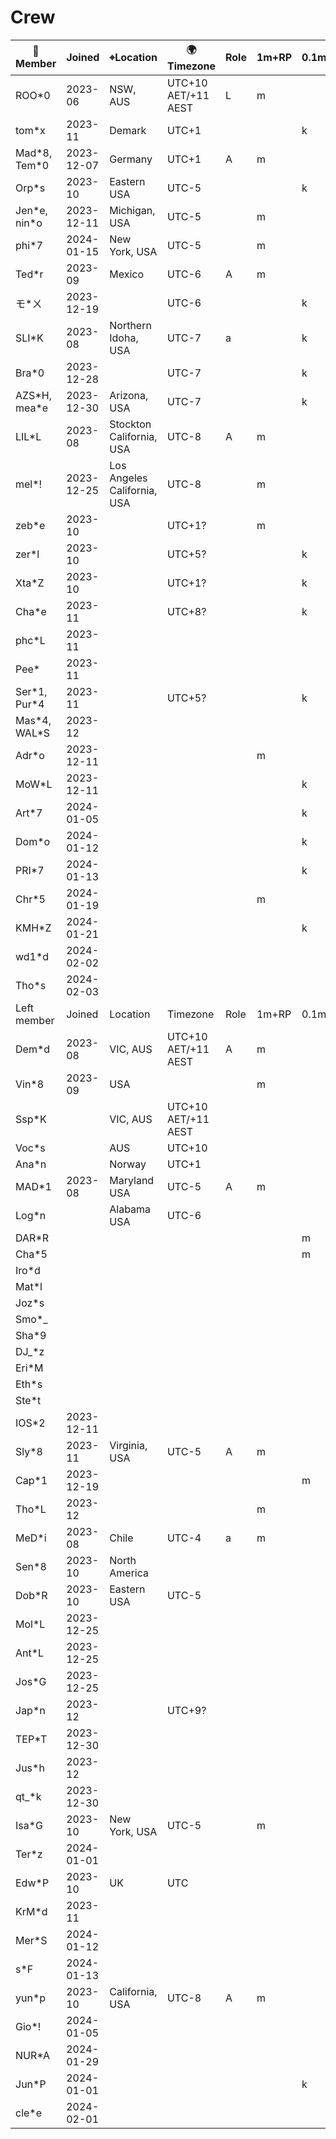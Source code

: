 # Crew

|&#x1F464;Member|Joined|&#x2316;Location|&#x1F30D;Timezone|Role|1m+RP|0.1m+PD|WEC|
|--|--|--|--|--|--|--|--|
|ROO*0|2023-06|NSW, AUS|UTC+10 AET/+11 AEST|L|m||W|
|tom*x|2023-11|Demark|UTC+1|||k|W|
|Mad*8, Tem\*0|2023-12-07|Germany|UTC+1|A|m|
|Orp*s|2023-10|Eastern USA|UTC-5|||k|
|Jen*e, nin\*o|2023-12-11|Michigan, USA|UTC-5||m||W|
|phi*7|2024-01-15|New York, USA|UTC-5||m|
|Ted*r|2023-09|Mexico|UTC-6|A|m|
|モ*ㄨ|2023-12-19||UTC-6|||k|W|
|SLI*K|2023-08|Northern Idoha, USA|UTC-7|a||k|
|Bra*0|2023-12-28||UTC-7|||k|
|AZS*H, mea\*e|2023-12-30|Arizona, USA|UTC-7|||k|
|LIL*L|2023-08|Stockton California, USA|UTC-8|A|m||W|
|mel*!|2023-12-25|Los Angeles California, USA|UTC-8||m||
|zeb*e|2023-10||UTC+1?||m||W|
|zer*l|2023-10||UTC+5?|||k|W|
|Xta*Z|2023-10||UTC+1?|||k|
|Cha*e|2023-11||UTC+8?|||k|
|phc*L|2023-11||
|Pee*|2023-11||
|Ser*1, Pur\*4|2023-11||UTC+5?|||k|W|
|Mas\*4, WAL\*S|2023-12||||||W|
|Adr*o|2023-12-11||||m||
|MoW*L|2023-12-11|||||k|
|Art*7|2024-01-05|||||k|
|Dom*o|2024-01-12|||||k|W|
|PRI*7|2024-01-13|||||k|W|
|Chr*5|2024-01-19||||m||W|
|KMH*Z|2024-01-21|||||k|W|
|wd1*d|2024-02-02|
|Tho*s|2024-02-03|
|Left member|Joined|Location|Timezone|Role|1m+RP|0.1m+PD|
|Dem*d|2023-08|VIC, AUS|UTC+10 AET/+11 AEST|A|m|
|Vin*8|2023-09|USA|||m|
|Ssp*K||VIC, AUS|UTC+10 AET/+11 AEST|
|Voc*s||AUS|UTC+10|
|Ana*n||Norway|UTC+1|
|MAD*1|2023-08|Maryland USA|UTC-5|A|m|
|Log*n||Alabama USA|UTC-6|
|DAR*R||||||m|
|Cha*5||||||m|
|Iro*d|||
|Mat*l|||
|Joz*s|||
|Smo*_|||
|Sha*9|||
|DJ_*z|||
|Eri*M|||
|Eth*s|||
|Ste*t|||
|IOS*2|2023-12-11|||
|Sly*8|2023-11|Virginia, USA|UTC-5|A|m|
|Cap*1|2023-12-19|||||m|
|Tho*L|2023-12||||m|
|MeD*i|2023-08|Chile|UTC-4|a|m|
|Sen*8|2023-10|North America||
|Dob*R|2023-10|Eastern USA|UTC-5|
|Mol*L|2023-12-25|
|Ant*L|2023-12-25|
|Jos*G|2023-12-25|
|Jap*n|2023-12||UTC+9?|
|TEP*T|2023-12-30|
|Jus*h|2023-12|||
|qt_*k|2023-12-30|
|Isa*G|2023-10|New York, USA|UTC-5||m|
|Ter*z|2024-01-01|
|Edw*P|2023-10|UK|UTC|
|KrM*d|2023-11||
|Mer*S|2024-01-12|
|s*F|2024-01-13|
|yun*p|2023-10|California, USA|UTC-8|A|m|
|Gio*!|2024-01-05|
|NUR*A|2024-01-29|
|Jun*P|2024-01-01|||||k|
|cle*e|2024-02-01|
